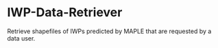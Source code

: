 # IWP-Data-Retriever
Retrieve shapefiles of IWPs predicted by MAPLE that are requested by a data user.
